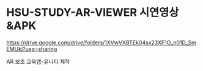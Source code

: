 # HSU-STUDY-AR-VIEWER 시연영상&APK

https://drive.google.com/drive/folders/1XVwVXBTEk04sx23XF1O_n01D_SmEMUkj?usp=sharing

AR 보조 교육앱-유니티 제작
